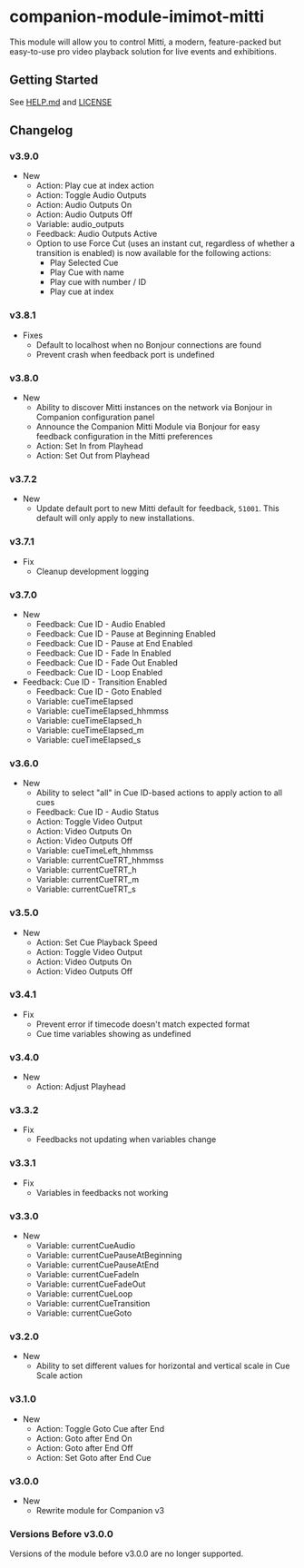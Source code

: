 # companion-module-imimot-mitti

This module will allow you to control Mitti, a modern, feature-packed but easy-to-use pro video playback solution for live events and exhibitions.

## Getting Started

See [HELP.md](./companion/HELP.md) and [LICENSE](./LICENSE)

## Changelog

### v3.9.0

- New
  - Action: Play cue at index action
  - Action: Toggle Audio Outputs
  - Action: Audio Outputs On
  - Action: Audio Outputs Off
  - Variable: audio_outputs
  - Feedback: Audio Outputs Active
  - Option to use Force Cut (uses an instant cut, regardless of whether a transition is enabled) is now available for the following actions:
    - Play Selected Cue
    - Play Cue with name
    - Play cue with number / ID
    - Play cue at index

### v3.8.1

- Fixes
  - Default to localhost when no Bonjour connections are found
  - Prevent crash when feedback port is undefined

### v3.8.0

- New
  - Ability to discover Mitti instances on the network via Bonjour in Companion configuration panel
  - Announce the Companion Mitti Module via Bonjour for easy feedback configuration in the Mitti preferences
  - Action: Set In from Playhead
  - Action: Set Out from Playhead

### v3.7.2

- New
  - Update default port to new Mitti default for feedback, `51001`. This default will only apply to new installations.

### v3.7.1

- Fix
  - Cleanup development logging

### v3.7.0

- New
  - Feedback: Cue ID - Audio Enabled
  - Feedback: Cue ID - Pause at Beginning Enabled
  - Feedback: Cue ID - Pause at End Enabled
  - Feedback: Cue ID - Fade In Enabled
  - Feedback: Cue ID - Fade Out Enabled
  - Feedback: Cue ID - Loop Enabled
- Feedback: Cue ID - Transition Enabled
  - Feedback: Cue ID - Goto Enabled
  - Variable: cueTimeElapsed
  - Variable: cueTimeElapsed_hhmmss
  - Variable: cueTimeElapsed_h
  - Variable: cueTimeElapsed_m
  - Variable: cueTimeElapsed_s

### v3.6.0

- New
  - Ability to select "all" in Cue ID-based actions to apply action to all cues
  - Feedback: Cue ID - Audio Status
  - Action: Toggle Video Output
  - Action: Video Outputs On
  - Action: Video Outputs Off
  - Variable: cueTimeLeft_hhmmss
  - Variable: currentCueTRT_hhmmss
  - Variable: currentCueTRT_h
  - Variable: currentCueTRT_m
  - Variable: currentCueTRT_s

### v3.5.0

- New
  - Action: Set Cue Playback Speed
  - Action: Toggle Video Output
  - Action: Video Outputs On
  - Action: Video Outputs Off

### v3.4.1

- Fix
  - Prevent error if timecode doesn't match expected format
  - Cue time variables showing as undefined

### v3.4.0

- New
  - Action: Adjust Playhead

### v3.3.2

- Fix
  - Feedbacks not updating when variables change

### v3.3.1

- Fix
  - Variables in feedbacks not working

### v3.3.0

- New
  - Variable: currentCueAudio
  - Variable: currentCuePauseAtBeginning
  - Variable: currentCuePauseAtEnd
  - Variable: currentCueFadeIn
  - Variable: currentCueFadeOut
  - Variable: currentCueLoop
  - Variable: currentCueTransition
  - Variable: currentCueGoto

### v3.2.0

- New
  - Ability to set different values for horizontal and vertical scale in Cue Scale action

### v3.1.0

- New
  - Action: Toggle Goto Cue after End
  - Action: Goto after End On
  - Action: Goto after End Off
  - Action: Set Goto after End Cue

### v3.0.0

- New
  - Rewrite module for Companion v3

### Versions Before v3.0.0

Versions of the module before v3.0.0 are no longer supported.
